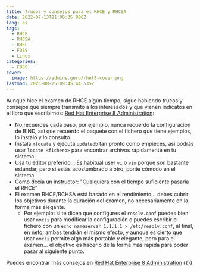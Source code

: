 ```yaml
---
title: Trucos y consejos para el RHCE y RHCSA
date: 2022-07-13T21:00:35.086Z
lang: es
tags:
  - RHCE
  - RHCSA
  - RHEL
  - FOSS
  - Linux
categories:
  - FOSS
cover:
  image: https://admins.guru/rhel8-cover.png
lastmod: 2023-08-25T09:45:44.535Z
---
```


Aunque hice el examen de RHCE algún tiempo, sigue habiendo trucos y consejos que siempre transmito a los interesados y que vienen indicatos en el libro que escribimos: [Red Hat Enterprise 8 Administration](https://s.admins.guru/buyonamazon):

- No recuerdes cada paso, por ejemplo, nunca recuerdo la configuración de BIND, asi que recuerdo el paquete con el fichero que tiene ejemplos, lo instalo y lo consulto.
- Instala `mlocate` y ejecuta `updatedb` tan pronto como empieces, así podrás usar `locate <fichero>` para encontrar archivos rápidamente en tu sistema.
- Usa tu editor preferido... Es habitual user `vi` o `vim` porque son bastante estándar, pero si estás acostumbrado a otro, ponte cómodo en el sistema.
- Como decía un instructor: "Cualquiera con el tiempo suficiente pasaría el RHCE"
- El examen RHCE/RCHSA está basado en el rendimiento... debes cubrir los objetivos durante la duración del examen, no necesariamente en la forma más elegante.
  - Por ejemplo: si te dicen que configures el `resolv.conf` puedes bien usar `nmcli` para modificar la configuración o puedes escribir el fichero con un `echo nameserver 1.1.1.1 > /etc/resolv.conf`, al final, en neto, ambas tendrán el mismo efecto, y aunque es cierto que usar `nmcli` permite algo más portable y elegante, pero para el examen... el objetivo es hacerlo de la forma más rápida para poder pasar al siguiente punto.

Puedes encontrar más consejos en [Red Hat Enterprise 8 Administration](https://s.admins.guru/buyonamazon)
{{<disfruta>}}
